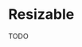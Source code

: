 # Resizable

<!--
import {
  ResizableHandle,
  ResizablePanel,
  ResizablePanelGroup,
} from '@acme/ui/components/resizable'

<ResizablePanelGroup direction='horizontal'>
  <ResizablePanel defaultSize={22.3} maxSize={22.3} minSize={17.3}>

  </ResizablePanel>

  <ResizableHandle withHandle />

  <ResizablePanel defaultSize={77.7}>{children}</ResizablePanel>
</ResizablePanelGroup>
-->

TODO
